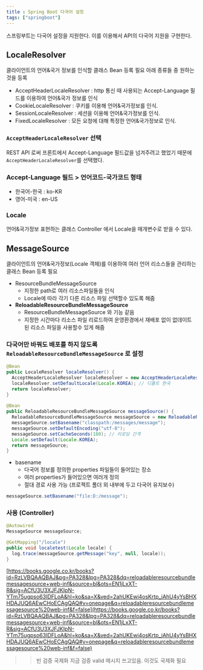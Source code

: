 ```yaml
---
title : Spring Boot 다국어 설정
tags: ["springboot"]
---
```


스프링부트는 다국어 설정을 지원한다. 이를 이용해서 API의 다국어 지원을 구현한다. 

## LocaleResolver
클라이언트의 언어&국거 정보를 인식할 클래스 
Bean 등록 필요 
아래 종류들 중 원하는 것을 등록
* AcceptHeaderLocaleResolver : http 통신 때 사용되는 Accept-Language 필드를 이용하여 언어&국가 정보를 인식
* CookieLocaleResolver : 쿠키를 이용해 언어&국가정보를 인식.
* SessionLocaleResolver : 세션을 이용해 언어&국가정보를 인식.
* FixedLocaleResolver : 모든 요청에 대해 특정한 언어&국가정보로 인식.

### `AcceptHeaderLocaleResolver` 선택
REST API 로써 프론트에서 Accept-Language 필드값을 넘겨주려고 했었기 때문에 `AcceptHeaderLocaleResolver`를 선택했다. 

### Accept-Language 필드 > 언어코드-국가코드 형태
* 한국어-한국 : ko-KR
* 영어-미국 : en-US

### Locale
언어&국가정보 표현하는 클래스 
Controller 에서 Locale을 매개변수로 받을 수 있다. 

## MessageSource
클라이언트의 언어&국가정보(Locale 객체)를 이용하여 여러 언어 리소스들을 관리하는 클래스
Bean 등록 필요
* ResourceBundleMessageSource 
	* 지정한 path로 여러 리소스파일들을 인식
	* Locale에 따라 각기 다른 리소스 파일 선택할수 있도록 해줌
* **ReloadableResourceBundleMessageSource**
	* ResourceBundleMessageSource 와 기능 같음
	* 지정한 시간마다 리소스 파일 리로드하여 운영환경에서 재배포 없이 없데이트된 리소스 파일을 사용할수 있게 해줌

### 다국어만 바꿔도 배포를 하지 않도록 `ReloadableResourceBundleMessageSource` 로 설정 

```java java
@Bean  
public LocaleResolver localeResolver() {  
  AcceptHeaderLocaleResolver localeResolver = new AcceptHeaderLocaleResolver();  
  localeResolver.setDefaultLocale(Locale.KOREA); // 디폴트 한국  
  return localeResolver;  
}  
  
@Bean  
public ReloadableResourceBundleMessageSource messageSource() {  
  ReloadableResourceBundleMessageSource messageSource = new ReloadableResourceBundleMessageSource();  
  messageSource.setBasename("classpath:/messages/message");  
  messageSource.setDefaultEncoding("utf-8"); 
  messageSource.setCacheSeconds(180); // 리로딩 간격  
  Locale.setDefault(Locale.KOREA);  
  return messageSource;  
}
```
* basename 
	* 다국어 정보를 정의한 properties 파일들이 들어있는 장소 
	* 여러 properties가 들어있으면 여러개 정의 
	* 절대 경로 사용 가능 (프로젝트 폴더 외 내부에 두고 다국어 유지보수)
```java java
messageSource.setBasename("file:D:/message");
```

### 사용 (Controller)
```java java
@Autowired  
MessageSource messageSource;

@GetMapping("/locale")  
public void localetest(Locale locale) {
  log.trace(messageSource.getMessage("key", null, locale));  
}
```


[https://books.google.co.kr/books?id=RzLVBQAAQBAJ&pg=PA328&lpg=PA328&dq=reloadableresourcebundlemessagesource+web-inf&source=bl&ots=EN1jLxXT-R&sig=ACfU3U3XJFJKIpN-YTm75ugpso63IDFLoA&hl=ko&sa=X&ved=2ahUKEwi4osKrtp_iAhU4yYsBHXHDAJUQ6AEwCHoECAgQAQ#v=onepage&q=reloadableresourcebundlemessagesource%20web-inf&f=false](https://books.google.co.kr/books?id=RzLVBQAAQBAJ&pg=PA328&lpg=PA328&dq=reloadableresourcebundlemessagesource+web-inf&source=bl&ots=EN1jLxXT-R&sig=ACfU3U3XJFJKIpN-YTm75ugpso63IDFLoA&hl=ko&sa=X&ved=2ahUKEwi4osKrtp_iAhU4yYsBHXHDAJUQ6AEwCHoECAgQAQ#v=onepage&q=reloadableresourcebundlemessagesource%20web-inf&f=false)
>> 빈 검증 국제화
지금 검증 valid 메시지 쓰고있음. 
이것도 국제화 필요 
<!--stackedit_data:
eyJoaXN0b3J5IjpbMjgxNDAyNjIyLDE1MzM5NzcwNzAsNDgxMz
gzMTk2LC0zNDIxMzA2MTldfQ==
-->